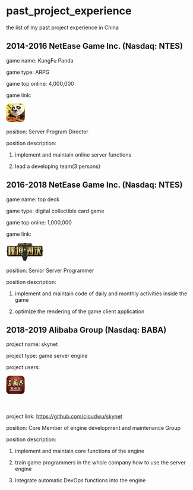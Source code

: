 # past_project_experience
the list of my past project experience in China

## 2014-2016 NetEase Game Inc. (Nasdaq: NTES)


game name: KungFu Panda

game type: ARPG

game top online: 4,000,000

game link: <a href="https://www.taptap.com/app/6529?hreflang=zh_CN"><div><img src="/gongfu panda.png" width="50" height="50"></div></a>

position: Server Program Director

position description:

1. implement and maintain online server functions

2. lead a developing team(3 persons)


## 2016-2018 NetEase Game Inc. (Nasdaq: NTES)


game name: top deck

game type: digital collectible card game

game top onine: 1,000,000

game link: <a href="https://www.taptap.com/app/45987"><div><img src="/logo.webp" width="100" height="50"></div></a>

position: Senior Server Programmer

position description:

1. implement and maintain code of daily and monthly activities inside the game

2. optimize the rendering of the game client application


## 2018-2019 Alibaba Group (Nasdaq: BABA)


project name: skynet

project type: game server engine

project users:

<a href="https://sgzzlb.lingxigames.com/"><div><img src="/sanguo.jpeg" width="50" height="50"></div></a> <a href=""><div><img src=""></div></a> <a href=""><div><img src=""></div></a>

project link: https://github.com/cloudwu/skynet

position: Core Member of engine development and maintenance Group

position description:

1. implement and maintain core functions of the engine

2. train game programmers in the whole company how to use the server engine

3. integrate automatic DevOps functions into the engine
